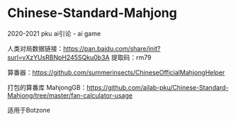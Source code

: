# Chinese-Standard-Mahjong

2020-2021 pku ai引论 - ai game

人类对局数据链接：https://pan.baidu.com/share/init?surl=vXzYUsRBNpH245SQku0b3A 提取码：rm79

算番器：https://github.com/summerinsects/ChineseOfficialMahjongHelper

打包的算番库 MahjongGB：https://github.com/ailab-pku/Chinese-Standard-Mahjong/tree/master/fan-calculator-usage

适用于Botzone
